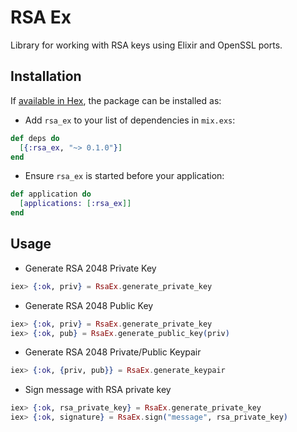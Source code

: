 # RSA Ex

Library for working with RSA keys using Elixir and OpenSSL ports.

## Installation

If [available in Hex](https://hex.pm/docs/publish), the package can be installed as:

* Add `rsa_ex` to your list of dependencies in `mix.exs`:

```elixir
def deps do
  [{:rsa_ex, "~> 0.1.0"}]
end
```

* Ensure `rsa_ex` is started before your application:

```elixir
def application do
  [applications: [:rsa_ex]]
end
```

## Usage

* Generate RSA 2048 Private Key

```elixir
iex> {:ok, priv} = RsaEx.generate_private_key
```

* Generate RSA 2048 Public Key

```elixir
iex> {:ok, priv} = RsaEx.generate_private_key
iex> {:ok, pub} = RsaEx.generate_public_key(priv)
```

* Generate RSA 2048 Private/Public Keypair

```elixir
iex> {:ok, {priv, pub}} = RsaEx.generate_keypair
```
* Sign message with RSA private key

```elixir
iex> {:ok, rsa_private_key} = RsaEx.generate_private_key
iex> {:ok, signature} = RsaEx.sign("message", rsa_private_key)
```

